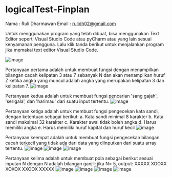 # logicalTest-Finplan

Nama  : Ruli Dharmawan
Email : rulidh02@gmail.com

Untuk menggunakan program yang telah dibuat, bisa menggunakan Text Editor seperti Visual Studio Code atau pyCharm atau yang lain sesuai kenyamanan pengguna.
Lalu klik tanda berikut untuk menjalankan program jika memakai text editor Visual Studio Code.

![image](https://github.com/rulidh/logicalTest-Finplan/blob/main/img/Run%20Code.png)

Pertanyaan pertama adalah untuk membuat fungsi dengan menampilkan bilangan cacah kelipatan 3 atau 7 sebanyak N dan akan menampilkan huruf Z ketika angka yang muncul adalah angka yang merupakan kelipatan 3 dan kelipatan 7.
![image](https://github.com/rulidh/logicalTest-Finplan/assets/94828760/4da860d0-ea74-4e5c-b29d-9e4a74ef9221)

Pertanyaan kedua adalah untuk membuat fungsi pencarian 'sang gajah', 'serigala', dan 'harimau' dari suatu input tertentu.
![image](https://github.com/rulidh/logicalTest-Finplan/assets/94828760/fa477c9f-2cd8-4933-b1eb-52bead7ce1e0)

Pertanyaan ketiga adalah untuk membuat fungsi pengecekan kata sandi, dengan ketentuan sebagai berikut:
a. Kata sandi minimal 8 karakter
b. Kata sandi maksimal 32 karakter
c. Karakter awal tidak boleh angka
d. Harus memiliki angka
e. Harus memiliki huruf kapital dan huruf kecil
![image](https://github.com/rulidh/logicalTest-Finplan/assets/94828760/c2a08454-77e9-4d2d-9e81-0dfd9fb5b657)

Pertanyaan keempat adalah untuk membuat fungsi pengecekan bilangan cacah terkecil yang tidak ada dari data yang diinputkan dari suatu array tertentu.
![image](https://github.com/rulidh/logicalTest-Finplan/assets/94828760/a1b56c8f-a81e-4cb6-a9d2-9f4e129a19f4)
![image](https://github.com/rulidh/logicalTest-Finplan/assets/94828760/b4b36de8-9a5d-4112-bacc-57f1476f8950)
![image](https://github.com/rulidh/logicalTest-Finplan/assets/94828760/2723573c-d3a7-43e4-bb5c-ce29bfb619da)

Pertanyaan kelima adalah untuk membuat pola sebagai berikut sesuai inputan N dengan N adalah bilangan ganjil:
jika N= 5, output:
XXXXX
XOOXX
XOXOX
XXOOX
XXXXX
![image](https://github.com/rulidh/logicalTest-Finplan/assets/94828760/c5c91798-61b7-466d-9ae5-63ffd91336eb)
![image](https://github.com/rulidh/logicalTest-Finplan/assets/94828760/04b95851-dc85-4141-b3cc-3591345a5815)
![image](https://github.com/rulidh/logicalTest-Finplan/assets/94828760/2d9f87f2-429c-4ba6-9113-95f125fcad8e)
![image](https://github.com/rulidh/logicalTest-Finplan/assets/94828760/26c39cfc-499d-4635-a616-6e6ab1522d5d)
